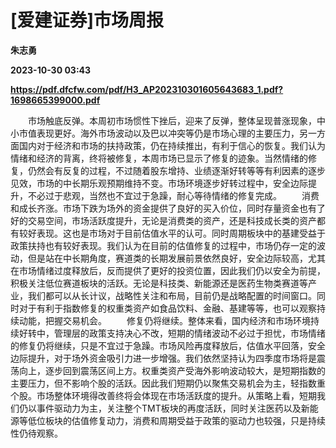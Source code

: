 # [爱建证券]市场周报
**朱志勇**

**2023-10-30 03:43**

**https://pdf.dfcfw.com/pdf/H3_AP202310301605643683_1.pdf?1698665399000.pdf**

　　市场触底反弹。本周初市场惯性下挫后，迎来了反弹，整体呈现普涨现象，中小市值表现更好。海外市场波动以及巴以冲突等仍是市场心理的主要压力，另一方面国内对于经济和市场的扶持政策，仍在持续推出，有利于信心的恢复。我们认为情绪和经济的背离，终将被修复，本周市场已显示了修复的迹象。当然情绪的修复，仍然会有反复的过程，不过随着股东增持、业绩逐渐好转等等有利因素的逐步见效，市场的中长期乐观预期维持不变。市场环境逐步好转过程中，安全边际提升，不必过于悲观，当然也不宜过于急躁，耐心等待情绪的修复完成。 　　消费和成长齐涨。市场下跌为场外的资金提供了良好的买入价位，同时存量资金也有了好的交易空间，市场活跃度提升，无论是消费类的资产，还是科技成长类的资产都有较好表现。这也是市场对于目前估值水平的认可。同时周期板块中的基建受益于政策扶持也有较好表现。我们认为在目前的估值修复的过程中，市场仍存一定的波动，但是站在中长期角度，赛道类的长期发展前景依然良好，安全边际较高，尤其在市场情绪过度释放后，反而提供了更好的投资位置，因此我们仍以安全为前提，积极关注低位赛道板块的活跃。无论是科技类、新能源还是医药生物类赛道等产业，我们都可以从长计议，战略性关注和布局，目前仍是战略配置的时间窗口。同时对于有利于指数修复的权重类资产如食品饮料、金融、基建等等，也可以观察持续动能，把握交易机会。 　　修复仍将继续。整体来看，国内经济和市场环境持续好转中，管理层的政策支持决心不改，短期的情绪波动不必过于担忧，市场情绪的修复仍将继续，只是不宜过于急躁。市场风险再度释放后，估值水平回落，安全边际提升，对于场外资金吸引力进一步增强。我们依然坚持认为四季度市场将是震荡向上，逐步回到震荡区间上方。权重类资产受海外影响波动较大，是短期指数的主要压力，但不影响个股的活跃。因此我们短期仍以聚焦交易机会为主，轻指数重个股。市场整体环境得改善终将会体现在市场活跃度的提升。从策略上看，短期我们仍以事件驱动力为主，关注整个TMT板块的再度活跃，同时关注医药以及新能源等低位板块的估值修复动力，消费和周期受益于政策的驱动力也较强，只是持续性仍待观察。